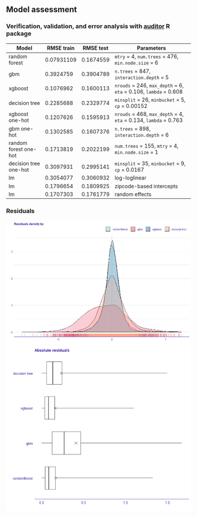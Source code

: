 ## Model assessment

### Verification, validation, and error analysis with [auditor](https://cran.r-project.org/web/packages/auditor/index.html) R package


| Model     |  RMSE train | RMSE test | Parameters|
|-----------|------------|-----------|-----------|
| random forest|  0.07931109|0.1674559| `mtry` = 4, `num.trees` = 476, `min.node.size` = 6|
|gbm|0.3924759|0.3904789|`n.trees` = 847, `interaction.depth` = 5|
|xgboost|0.1076962 |0.1600113 | `nrouds` = 246,  `max_depth` = 6, `eta` = 0.106,  `lambda` = 0.608|
|decision tree|0.2285688|0.2329774|`minsplit` = 26, `minbucket` = 5, `cp` = 0.00152|
|xgboost one-hot|0.1207626|0.1595913 |`nrouds` = 468, `max_depth` = 4, `eta` = 0.134, `lambda` = 0.763|
|gbm one-hot|0.1302585 | 0.1607376 | `n.trees` = 898, `interaction.depth` = 6|
|random forest one-hot|0.1713819|0.2022199|`num.trees` = 155, `mtry` = 4, `min.node.size` = 1|
|decision tree one-hot|0.3097931|0.2995141|`minsplit` = 35, `minbucket` = 9, `cp` = 0.0167|
|lm |0.3054077  |0.3060932 |log-loglinear|
|lm|0.1796654 |0.1809925|zipcode-based intercepts|
|lm|0.1707303 | 0.1761779 |random effects|


###  Residuals


<img src="../../Figures/density_residuals.png" align="center" width="900"/>


<img src="../../Figures/boxplot_residuals.png" align="center" width="900"/>
